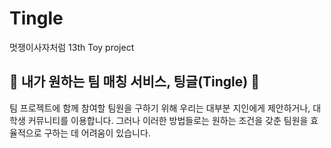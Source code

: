 # Tingle

멋쟁이사자처럼 13th Toy project

## 🧩 내가 원하는 팀 매칭 서비스, 팅글(Tingle) 🧩

팀 프로젝트에 함께 참여할 팀원을 구하기 위해 우리는 대부분 지인에게 제안하거나, 대학생 커뮤니티를 이용합니다.
그러나 이러한 방법들로는 원하는 조건을 갖춘 팀원을 효율적으로 구하는 데 어려움이 있습니다.
